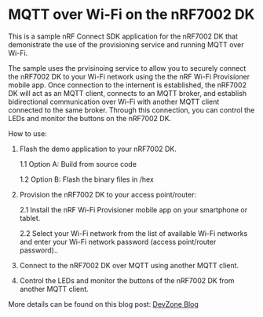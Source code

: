 # MQTT over Wi-Fi on the nRF7002 DK

This is a sample nRF Connect SDK application for the nRF7002 DK that demonistrate the use of the provisioning service and running MQTT over Wi-Fi.

The sample uses the prvisinoing service to allow you to securely connect the nRF7002 DK to your Wi-Fi network using the the nRF Wi-Fi Provisioner mobile app.
Once connection to the internent is established, the nRF7002 DK will act as an MQTT client, connects to an MQTT broker, and establish bidirectional communication over Wi-Fi
with another MQTT client connected to the same broker. Through this connection, you can control the LEDs and monitor the buttons on the nRF7002 DK. 

How to use:

1.  Flash the demo application to your nRF7002 DK.
    
    1.1 Option A: Build from source code
    
    1.2 Option B: Flash the binary files in /hex

2.  Provision the nRF7002 DK to your access point/router:

    2.1 Install the nRF Wi-Fi Provisioner mobile app on your smartphone or tablet.

    2.2 Select your Wi-Fi network from the list of available Wi-Fi networks and enter your Wi-Fi network password (access point/router password)..

3.  Connect to the nRF7002 DK over MQTT using another MQTT client.

4.  Control the LEDs and monitor the buttons of the nRF7002 DK from another MQTT client.

More details can be found on this blog post: [DevZone Blog](https://devzone.nordicsemi.com/nordic/nordic-blog/b/blog/posts/streamline-your-iot-connectivity-implementing-mqtt-over-wi-fi-on-the-nrf7002-development-kit)
